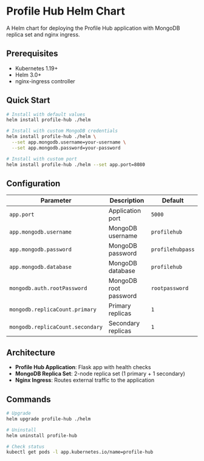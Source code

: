 # Profile Hub Helm Chart

A Helm chart for deploying the Profile Hub application with MongoDB replica set and nginx ingress.

## Prerequisites

- Kubernetes 1.19+
- Helm 3.0+
- nginx-ingress controller

## Quick Start

```bash
# Install with default values
helm install profile-hub ./helm

# Install with custom MongoDB credentials
helm install profile-hub ./helm \
  --set app.mongodb.username=your-username \
  --set app.mongodb.password=your-password

# Install with custom port
helm install profile-hub ./helm --set app.port=8080
```

## Configuration

| Parameter | Description | Default |
|-----------|-------------|---------|
| `app.port` | Application port | `5000` |
| `app.mongodb.username` | MongoDB username | `profilehub` |
| `app.mongodb.password` | MongoDB password | `profilehubpass` |
| `app.mongodb.database` | MongoDB database | `profilehub` |
| `mongodb.auth.rootPassword` | MongoDB root password | `rootpassword` |
| `mongodb.replicaCount.primary` | Primary replicas | `1` |
| `mongodb.replicaCount.secondary` | Secondary replicas | `1` |

## Architecture

- **Profile Hub Application**: Flask app with health checks
- **MongoDB Replica Set**: 2-node replica set (1 primary + 1 secondary)
- **Nginx Ingress**: Routes external traffic to the application

## Commands

```bash
# Upgrade
helm upgrade profile-hub ./helm

# Uninstall
helm uninstall profile-hub

# Check status
kubectl get pods -l app.kubernetes.io/name=profile-hub
``` 